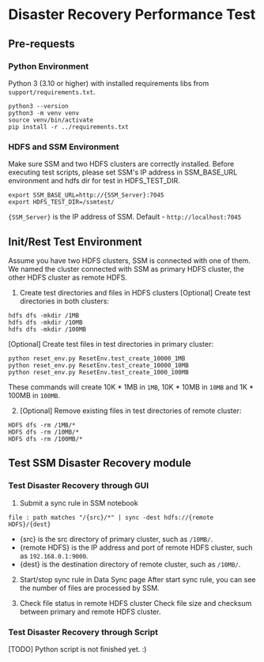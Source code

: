 # Disaster Recovery Performance Test

## Pre-requests
### Python Environment
Python 3 (3.10 or higher) with installed requirements libs from `support/requirements.txt`.
```
python3 --version
python3 -m venv venv
source venv/bin/activate
pip install -r ../requirements.txt
```

### HDFS and SSM Environment
Make sure SSM and two HDFS clusters are correctly installed. Before executing test scripts, please set SSM's IP address in SSM_BASE_URL environment and hdfs dir for test in HDFS_TEST_DIR.
```
export SSM_BASE_URL=http://{SSM_Server}:7045
export HDFS_TEST_DIR=/ssmtest/
```

`{SSM_Server}` is the IP address of SSM. Default - `http://localhost:7045`

## Init/Rest Test Environment
Assume you have two HDFS clusters, SSM is connected with one of them. We named the cluster connected with SSM as primary HDFS cluster, the other HDFS cluster as remote HDFS.

1. Create test directories and files in HDFS clusters
  [Optional] Create test directories in both clusters:
```
hdfs dfs -mkdir /1MB
hdfs dfs -mkdir /10MB
hdfs dfs -mkdir /100MB
```

[Optional] Create test files in test directories in primary cluster:
```
python reset_env.py ResetEnv.test_create_10000_1MB
python reset_env.py ResetEnv.test_create_10000_10MB
python reset_env.py ResetEnv.test_create_1000_100MB
```

These commands will create 10K * 1MB in `1MB`, 10K * 10MB in `10MB` and 1K * 100MB in `100MB`.

2. [Optional] Remove existing files in test directories of remote cluster:
```
HDFS dfs -rm /1MB/*
HDFS dfs -rm /10MB/*
HDFS dfs -rm /100MB/*
```

## Test SSM Disaster Recovery module
### Test Disaster Recovery through GUI
1. Submit a sync rule in SSM notebook
```
file : path matches "/{src}/*" | sync -dest hdfs://{remote HDFS}/{dest}
```

- {src} is the src directory of primary cluster, such as `/10MB/`.
- {remote HDFS} is the IP address and port of remote HDFS cluster, such as `192.168.0.1:9000`.
- {dest} is the destination directory of remote cluster, such as `/10MB/`.

2. Start/stop sync rule in Data Sync page
  After start sync rule, you can see the number of files are processed by SSM.

3. Check file status in remote HDFS cluster
  Check file size and checksum between primary and remote HDFS cluster.

### Test Disaster Recovery through Script
[TODO] Python script is not finished yet. :)

